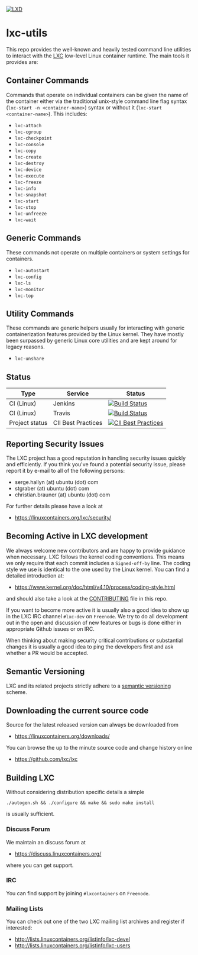 [![LXD](https://linuxcontainers.org/static/img/containers.png)](https://linuxcontainers.org/lxd)
# lxc-utils

This repo provides the well-known and heavily tested command line utilities to
interact with the [LXC](https://github.com/lxc/lxc) low-level Linux container
runtime. The main tools it provides are:

## Container Commands

Commands that operate on individual containers can be given the name of the
container either via the traditional unix-style command line flag syntax
(`lxc-start -n <container-name>`) syntax or without it (`lxc-start <container-name>`).
This includes:

- `lxc-attach`
- `lxc-cgroup`
- `lxc-checkpoint`
- `lxc-console`
- `lxc-copy`
- `lxc-create`
- `lxc-destroy`
- `lxc-device`
- `lxc-execute`
- `lxc-freeze`
- `lxc-info`
- `lxc-snapshot`
- `lxc-start`
- `lxc-stop`
- `lxc-unfreeze`
- `lxc-wait`

## Generic Commands

These commands not operate on multiple containers or system settings for
containers.

- `lxc-autostart`
- `lxc-config`
- `lxc-ls`
- `lxc-monitor`
- `lxc-top`

## Utility Commands

These commands are generic helpers usually for interacting with generic
containerization features provided by the Linux kernel. They have mostly been
surpassed by generic Linux core utilities and are kept around for legacy
reasons.

- `lxc-unshare`

## Status
Type            | Service               | Status
---             | ---                   | ---
CI (Linux)      | Jenkins               | [![Build Status](https://jenkins.linuxcontainers.org/job/lxc-github-commit/badge/icon)](https://jenkins.linuxcontainers.org/job/lxc-github-commit/)
CI (Linux)      | Travis                | [![Build Status](https://travis-ci.org/lxc/lxc.svg?branch=master)](https://travis-ci.org/lxc/lxc/)
Project status  | CII Best Practices    | [![CII Best Practices](https://bestpractices.coreinfrastructure.org/projects/1087/badge)](https://bestpractices.coreinfrastructure.org/projects/1087)

## Reporting Security Issues

The LXC project has a good reputation in handling security issues quickly and
efficiently. If you think you've found a potential security issue, please
report it by e-mail to all of the following persons:

- serge.hallyn (at) ubuntu (dot) com
- stgraber (at) ubuntu (dot) com
- christian.brauner (at) ubuntu (dot) com

For further details please have a look at

- https://linuxcontainers.org/lxc/security/

## Becoming Active in LXC development

We always welcome new contributors and are happy to provide guidance when
necessary. LXC follows the kernel coding conventions. This means we only
require that each commit includes a `Signed-off-by` line. The coding style we
use is identical to the one used by the Linux kernel. You can find a detailed
introduction at:

- https://www.kernel.org/doc/html/v4.10/process/coding-style.html

and should also take a look at the [CONTRIBUTING](CONTRIBUTING) file in this
repo.

If you want to become more active it is usually also a good idea to show up in
the LXC IRC channel `#lxc-dev` on `Freenode`. We try to do all development out
in the open and discussion of new features or bugs is done either in
appropriate Github issues or on IRC.

When thinking about making security critical contributions or substantial
changes it is usually a good idea to ping the developers first and ask whether
a PR would be accepted.

## Semantic Versioning

LXC and its related projects strictly adhere to a [semantic
versioning](http://semver.org/) scheme.

## Downloading the current source code

Source for the latest released version can always be downloaded from

- https://linuxcontainers.org/downloads/

You can browse the up to the minute source code and change history online

- https://github.com/lxc/lxc

## Building LXC

Without considering distribution specific details a simple

    ./autogen.sh && ./configure && make && sudo make install

is usually sufficient.

### Discuss Forum

We maintain an discuss forum at

- https://discuss.linuxcontainers.org/

where you can get support.

### IRC

You can find support by joining `#lxcontainers` on `Freenode`.

### Mailing Lists

You can check out one of the two LXC mailing list archives and register if
interested:

- http://lists.linuxcontainers.org/listinfo/lxc-devel
- http://lists.linuxcontainers.org/listinfo/lxc-users
